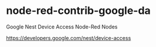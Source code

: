 # node-red-contrib-google-da

Google Nest Device Access Node-Red Nodes

https://developers.google.com/nest/device-access